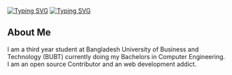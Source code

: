 [![Typing SVG](https://readme-typing-svg.herokuapp.com?font=Exo+2&size=24&duration=4000&pause=1000&center=true&vCenter=true&width=435&lines=Welcome+to+my+profile)](https://git.io/typing-svg)
[![Typing SVG](https://readme-typing-svg.herokuapp.com?font=Exo+2&size=24&duration=4000&pause=1000&color=40DF1E&center=true&vCenter=true&width=435&lines=It's+me+Alemam;Always+learning+new+things)](https://git.io/typing-svg)

## About Me
I am a third year student at Bangladesh University of Business and Technology (BUBT) currently doing my Bachelors in Computer Engineering. I am an open source Contributor and an web development addict.
